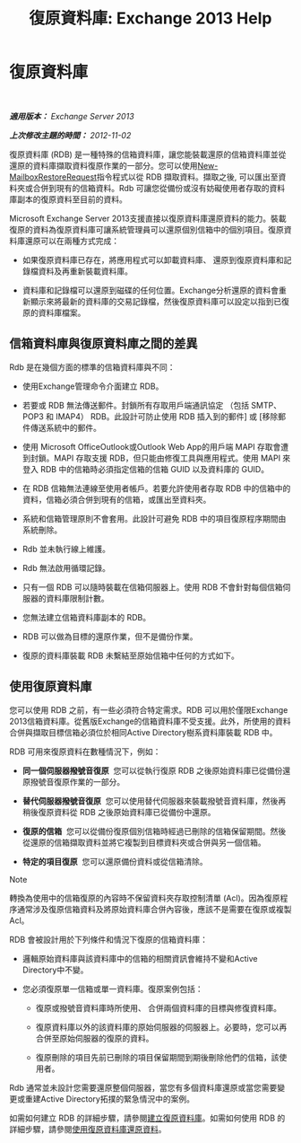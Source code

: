 ﻿---
title: '復原資料庫: Exchange 2013 Help'
TOCTitle: 復原資料庫
ms:assetid: f3c6fd0b-2e25-442e-a0fc-46f663130c3e
ms:mtpsurl: https://technet.microsoft.com/zh-tw/library/Dd876954(v=EXCHG.150)
ms:contentKeyID: 50474592
ms.date: 05/21/2018
mtps_version: v=EXCHG.150
ms.translationtype: MT
---

# 復原資料庫

 

_**適用版本：** Exchange Server 2013_

_**上次修改主題的時間：** 2012-11-02_

復原資料庫 (RDB) 是一種特殊的信箱資料庫，讓您能裝載還原的信箱資料庫並從還原的資料庫擷取資料復原作業的一部分。您可以使用[New-MailboxRestoreRequest](https://technet.microsoft.com/zh-tw/library/ff829875\(v=exchg.150\))指令程式以從 RDB 擷取資料。擷取之後, 可以匯出至資料夾或合併到現有的信箱資料。Rdb 可讓您從備份或沒有妨礙使用者存取的資料庫副本的復原資料至目前的資料。

Microsoft Exchange Server 2013支援直接以復原資料庫還原資料的能力。裝載復原的資料為復原資料庫可讓系統管理員可以還原個別信箱中的個別項目。復原資料庫還原可以在兩種方式完成：

  - 如果復原資料庫已存在，將應用程式可以卸載資料庫、 還原到復原資料庫和記錄檔資料及再重新裝載資料庫。

  - 資料庫和記錄檔可以還原到磁碟的任何位置。Exchange分析還原的資料會重新顯示來將最新的資料庫的交易記錄檔，然後復原資料庫可以設定以指到已復原的資料庫檔案。

## 信箱資料庫與復原資料庫之間的差異

Rdb 是在幾個方面的標準的信箱資料庫與不同：

  - 使用Exchange管理命令介面建立 RDB。

  - 若要或 RDB 無法傳送郵件。封鎖所有存取用戶端通訊協定 （包括 SMTP、 POP3 和 IMAP4） RDB。此設計可防止使用 RDB 插入到的郵件\] 或 \[移除郵件傳送系統中的郵件。

  - 使用 Microsoft OfficeOutlook或Outlook Web App的用戶端 MAPI 存取會遭到封鎖。MAPI 存取支援 RDB，但只能由修復工具與應用程式。使用 MAPI 來登入 RDB 中的信箱時必須指定信箱的信箱 GUID 以及資料庫的 GUID。

  - 在 RDB 信箱無法連線至使用者帳戶。若要允許使用者存取 RDB 中的信箱中的資料，信箱必須合併到現有的信箱，或匯出至資料夾。

  - 系統和信箱管理原則不會套用。此設計可避免 RDB 中的項目復原程序期間由系統刪除。

  - Rdb 並未執行線上維護。

  - Rdb 無法啟用循環記錄。

  - 只有一個 RDB 可以隨時裝載在信箱伺服器上。使用 RDB 不會針對每個信箱伺服器的資料庫限制計數。

  - 您無法建立信箱資料庫副本的 RDB。

  - RDB 可以做為目標的還原作業，但不是備份作業。

  - 復原的資料庫裝載 RDB 未繫結至原始信箱中任何的方式如下。

## 使用復原資料庫

您可以使用 RDB 之前，有一些必須符合特定需求。RDB 可以用於僅限Exchange 2013信箱資料庫。從舊版Exchange的信箱資料庫不受支援。此外，所使用的資料合併與擷取目標信箱必須位於相同Active Directory樹系資料庫裝載 RDB 中。

RDB 可用來復原資料在數種情況下，例如：

  - **同一個伺服器撥號音復原**  您可以從執行復原 RDB 之後原始資料庫已從備份還原撥號音復原作業的一部分。

  - **替代伺服器撥號音復原**  您可以使用替代伺服器來裝載撥號音資料庫，然後再稍後復原資料從 RDB 之後原始資料庫已從備份中還原。

  - **復原的信箱**  您可以從備份復原個別信箱時經過已刪除的信箱保留期間。然後從還原的信箱擷取資料並將它複製到目標資料夾或合併與另一個信箱。

  - **特定的項目復原**  您可以還原備份資料或從信箱清除。


> [!NOTE]  
> 轉換為使用中的信箱復原的內容時不保留資料夾存取控制清單 (Acl)。因為復原程序通常涉及復原信箱資料及將原始資料庫合併內容後，應該不是需要在復原或複製 Acl。




RDB 會被設計用於下列條件和情況下復原的信箱資料庫：

  - 邏輯原始資料庫與該資料庫中的信箱的相關資訊會維持不變和Active Directory中不變。

  - 您必須復原單一信箱或單一資料庫。復原案例包括：
    
      - 復原或撥號音資料庫時所使用、 合併兩個資料庫的目標與修復資料庫。
    
      - 復原資料庫以外的該資料庫的原始伺服器的伺服器上。必要時，您可以再合併至原始伺服器的復原的資料。
    
      - 復原刪除的項目先前已刪除的項目保留期間到期後刪除他們的信箱，該使用者。

Rdb 通常並未設計您需要還原整個伺服器，當您有多個資料庫還原或當您需要變更或重建Active Directory拓撲的緊急情況中的案例。

如需如何建立 RDB 的詳細步驟，請參閱[建立復原資料庫](create-a-recovery-database-exchange-2013-help.md)。如需如何使用 RDB 的詳細步驟，請參閱[使用復原資料庫還原資料](restore-data-using-a-recovery-database-exchange-2013-help.md)。

